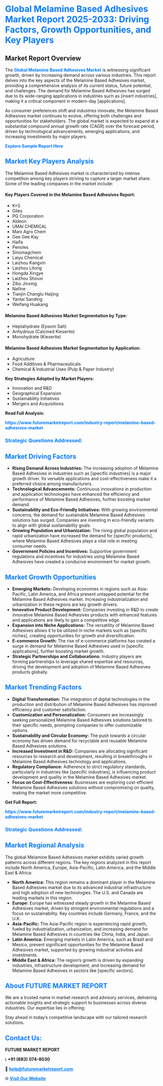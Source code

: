 <h1 style="color: #007BFF;">Global Melamine Based Adhesives Market Report 2025-2033: Driving Factors, Growth Opportunities, and Key Players</h1>

<section id="overview">
<h2>Market Report Overview</h2>
<p>The <a href="https://www.futuremarketreport.com/industry-report/melamine-based-adhesives-market" style="color: #007BFF; text-decoration: none;"><strong>Global Melamine Based Adhesives Market</strong></a> is witnessing significant growth, driven by increasing demand across various industries. This report delves into the key aspects of the Melamine Based Adhesives market, providing a comprehensive analysis of its current status, future potential, and challenges. The demand for Melamine Based Adhesives has surged due to its wide-ranging applications in industries such as [insert industries], making it a critical component in modern-day [applications].</p>
<p>As consumer preferences shift and industries innovate, the Melamine Based Adhesives market continues to evolve, offering both challenges and opportunities for stakeholders. The global market is expected to expand at a substantial compound annual growth rate (CAGR) over the forecast period, driven by technological advancements, emerging applications, and increasing investments by major players.</p>
</section>

<section id="overview">
<p><a href="https://www.futuremarketreport.com/request-sample/reportId=37014" style="color: #007BFF; text-decoration: none;"><strong>Explore Sample Report Here</strong></a></p>
</section>

<section id="key-players">
<h2 style="color: #007BFF;">Market Key Players Analysis</h2>
<p>The Melamine Based Adhesives market is characterized by intense competition among key players striving to capture a larger market share. Some of the leading companies in the market include:</p>
<h4>Key Players Covered in the Melamine Based Adhesives Report:</h4>
<ul><li>K+S</li><li>Giles</li><li>PQ Corporation</li><li>Aldeon</li><li>UMAI CHEMICAL</li><li>Mani Agro Chem</li><li>Gee Gee Kay</li><li>Haifa</li><li>Penoles</li><li>Sinomagchem</li><li>Laiyu Chemical</li><li>Laizhou Kangxin</li><li>Laizhou Litong</li><li>Hongda Xingye</li><li>Laizhou Shouxi</li><li>Zibo Jinxing</li><li>Nafine</li><li>Tianjin Changlu Haijing</li><li>Yantai Sanding</li><li>Weifang Huakang</li></ul>
<h4>Melamine Based Adhesives Market Segmentation by Type:</h4>
<ul><li>Heptahydrate (Epsom Salt)</li><li>Anhydrous (Calcined Kieserite)</li><li>Monohydrate (Kieserite)</li></ul>

<h4>Melamine Based Adhesives Market Segmentation by Application:</h4>
<ul><li>Agriculture</li><li>Food Additives &amp; Pharmaceuticals</li><li>Chemical &amp; Industrial Uses (Pulp &amp; Paper Industry)</li></ul>
<p><strong>Key Strategies Adopted by Market Players:</strong></p>
<ul>
<li>Innovation and R&D</li>
<li>Geographical Expansion</li>
<li>Sustainability Initiatives</li>
<li>Mergers and Acquisitions</li>
</ul>
</section>

<section>
<p><strong>Read Full Analysis: </strong></p><a href="https://www.futuremarketreport.com/industry-report/melamine-based-adhesives-market" style="color: #007BFF; text-decoration: none;"><strong>https://www.futuremarketreport.com/industry-report/melamine-based-adhesives-market</strong></a>
<h3 style="color: #007BFF;">Strategic Questions Addressed:</h3>
</section>

<section id="driving-factors">
<h2 style="color: #007BFF;">Market Driving Factors</h2>
<ul>
<li><strong>Rising Demand Across Industries:</strong> The increasing adoption of Melamine Based Adhesives in industries such as [specific industries] is a major growth driver. Its versatile applications and cost-effectiveness make it a preferred choice among manufacturers.</li>
<li><strong>Technological Advancements:</strong> Continuous innovations in production and application technologies have enhanced the efficiency and performance of Melamine Based Adhesives, further boosting market demand.</li>
<li><strong>Sustainability and Eco-Friendly Initiatives:</strong> With growing environmental concerns, the demand for sustainable Melamine Based Adhesives solutions has surged. Companies are investing in eco-friendly variants to align with global sustainability goals.</li>
<li><strong>Growing Population and Urbanization:</strong> The rising global population and rapid urbanization have increased the demand for [specific products], where Melamine Based Adhesives plays a vital role in meeting consumer needs.</li>
<li><strong>Government Policies and Incentives:</strong> Supportive government regulations and incentives for industries using Melamine Based Adhesives have created a conducive environment for market growth.</li>
</ul>
</section>

<section id="growth-opportunities">
<h2 style="color: #007BFF;">Market Growth Opportunities</h2>
<ul>
<li><strong>Emerging Markets:</strong> Developing economies in regions such as Asia-Pacific, Latin America, and Africa present untapped potential for the Melamine Based Adhesives market. Increasing industrialization and urbanization in these regions are key growth drivers.</li>
<li><strong>Innovative Product Development:</strong> Companies investing in R&D to create innovative Melamine Based Adhesives products with enhanced features and applications are likely to gain a competitive edge.</li>
<li><strong>Expansion into Niche Applications:</strong> The versatility of Melamine Based Adhesives allows it to be utilized in niche markets such as [specific niches], creating opportunities for growth and diversification.</li>
<li><strong>E-commerce Growth:</strong> The rise of e-commerce platforms has created a surge in demand for Melamine Based Adhesives used in [specific applications], further boosting market growth.</li>
<li><strong>Strategic Partnerships and Collaborations:</strong> Industry players are forming partnerships to leverage shared expertise and resources, driving the development and adoption of Melamine Based Adhesives products globally.</li>
</ul>
</section>

<section id="trending-factors">
<h2 style="color: #007BFF;">Market Trending Factors</h2>
<ul>
<li><strong>Digital Transformation:</strong> The integration of digital technologies in the production and distribution of Melamine Based Adhesives has improved efficiency and customer satisfaction.</li>
<li><strong>Customization and Personalization:</strong> Consumers are increasingly seeking personalized Melamine Based Adhesives solutions tailored to their specific needs, prompting companies to offer customizable options.</li>
<li><strong>Sustainability and Circular Economy:</strong> The push towards a circular economy has driven demand for recyclable and reusable Melamine Based Adhesives solutions.</li>
<li><strong>Increased Investment in R&D:</strong> Companies are allocating significant resources to research and development, resulting in breakthroughs in Melamine Based Adhesives technology and applications.</li>
<li><strong>Regulatory Compliance:</strong> Adherence to strict regulatory standards, particularly in industries like [specific industries], is influencing product development and quality in the Melamine Based Adhesives market.</li>
<li><strong>Focus on Cost-Effectiveness:</strong> Businesses are exploring cost-efficient Melamine Based Adhesives solutions without compromising on quality, making the market more competitive.</li>
</ul>
</section>

<section>
<p><strong>Get Full Report: </strong></p><a href="https://www.futuremarketreport.com/industry-report/melamine-based-adhesives-market" style="color: #007BFF; text-decoration: none;"><strong>https://www.futuremarketreport.com/industry-report/melamine-based-adhesives-market</strong></a>
<h3 style="color: #007BFF;">Strategic Questions Addressed:</h3>
</section>


<section id="regional-analysis">
<h2 style="color: #007BFF;">Market Regional Analysis</h2>
<p>The global Melamine Based Adhesives market exhibits varied growth patterns across different regions. The key regions analyzed in this report include North America, Europe, Asia-Pacific, Latin America, and the Middle East & Africa:</p>
<ul>
<li><strong>North America:</strong> This region remains a dominant player in the Melamine Based Adhesives market due to its advanced industrial infrastructure and high adoption of new technologies. The U.S. and Canada are leading markets in this region.</li>
<li><strong>Europe:</strong> Europe has witnessed steady growth in the Melamine Based Adhesives market, driven by stringent environmental regulations and a focus on sustainability. Key countries include Germany, France, and the U.K.</li>
<li><strong>Asia-Pacific:</strong> The Asia-Pacific region is experiencing rapid growth, fueled by industrialization, urbanization, and increasing demand for Melamine Based Adhesives in countries like China, India, and Japan.</li>
<li><strong>Latin America:</strong> Emerging markets in Latin America, such as Brazil and Mexico, present significant opportunities for the Melamine Based Adhesives market, supported by growing industrial activities and investments.</li>
<li><strong>Middle East & Africa:</strong> The region’s growth is driven by expanding industries, infrastructure development, and increasing demand for Melamine Based Adhesives in sectors like [specific sectors].</li>
</ul>
</section>

<footer>
<h2 style="color: #007BFF;">About FUTURE MARKET REPORT</h2>
<p>We are a trusted name in market research and advisory services, delivering actionable insights and strategic support to businesses across diverse industries. Our expertise lies in offering:</p>

<p>Stay ahead in today’s competitive landscape with our tailored research solutions.</p>

<h2 style="color: #007BFF;">Contact Us:</h2>
<p><strong>FUTURE MARKET REPORT</strong></p>
<p>📞 <strong>+91 (883) 074-8030</strong></p>
<p>📧 <strong><a href="mailto:help@futuremarketreport.com" style="color: #007BFF;">help@futuremarketreport.com</a></strong></p>
<p>🌐 <strong><a href="https://www.futuremarketreport.com/" style="color: #007BFF;">Visit Our Website</a></strong></p>
</footer>
